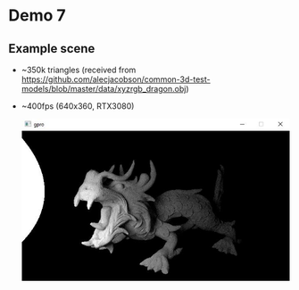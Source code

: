 # Demo 7
## Example scene 
- ~350k triangles (received from https://github.com/alecjacobson/common-3d-test-models/blob/master/data/xyzrgb_dragon.obj)
- ~400fps (640x360, RTX3080)

    <img width="680" alt="" src="./screenshot.JPG">